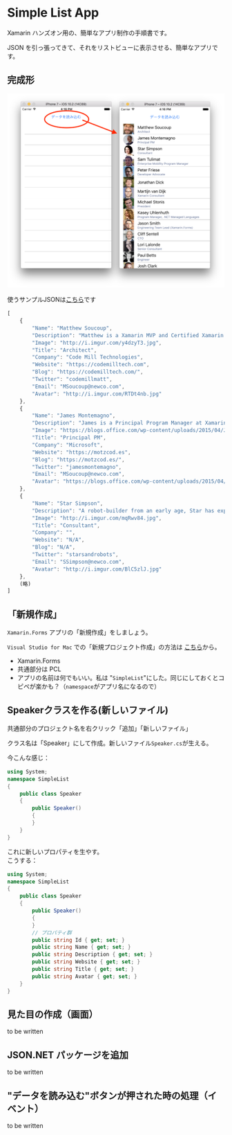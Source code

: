 # Simple List App

Xamarin ハンズオン用の、簡単なアプリ制作の手順書です。

JSON を引っ張ってきて、それをリストビューに表示させる、簡単なアプリです。

## 完成形

![](documents/image/finished.png)

使うサンプルJSONは[こちら](http://demo4404797.mockable.io/speakers)です

```js
[
    {
        "Name": "Matthew Soucoup",
        "Description": "Matthew is a Xamarin MVP and Certified Xamarin Developer from Madison, WI. He founded his company Code Mill Technologies and started the Madison Mobile .Net Developers Group.  Matt regularly speaks on .Net and Xamarin development at user groups, code camps and conferences throughout the Midwest. Matt gardens hot peppers, rides bikes, and loves Wisconsin micro-brews and cheese.",
        "Image": "http://i.imgur.com/y4dzyT3.jpg",
        "Title": "Architect",
        "Company": "Code Mill Technologies",
        "Website": "https://codemilltech.com",
        "Blog": "https://codemilltech.com/",
        "Twitter": "codemillmatt",
        "Email": "MSoucoup@newco.com",
        "Avatar": "http://i.imgur.com/RTDt4nb.jpg"
    },
    {
        "Name": "James Montemagno",
        "Description": "James is a Principal Program Manager at Xamarin",
        "Image": "https://blogs.office.com/wp-content/uploads/2015/04/JamesM.jpg",
        "Title": "Principal PM",
        "Company": "Microsoft",
        "Website": "https://motzcod.es",
        "Blog": "https://motzcod.es/",
        "Twitter": "jamesmontemagno",
        "Email": "MSoucoup@newco.com",
        "Avatar": "https://blogs.office.com/wp-content/uploads/2015/04/JamesM.jpg"
    },
    {
        "Name": "Star Simpson",
        "Description": "A robot-builder from an early age, Star has explored robotics and automation in electronics and software from MIT to Shenzhen. She previously worked on some of the first robots to demonstrate human emotional expressiveness in Cynthia Brezeal’s personal robotics lab. Her interest carried her into the aerial robotics world, exploring drone-based delivery through TacoCopter many years ahead of anyone else. Now residing in SF, she’s looking for ways that tech can advance and extend human capability.",
        "Image": "http://i.imgur.com/mqRwv84.jpg",
        "Title": "Consultant",
        "Company": "",
        "Website": "N/A",
        "Blog": "N/A",
        "Twitter": "starsandrobots",
        "Email": "SSimpson@newco.com",
        "Avatar": "http://i.imgur.com/BlC5zlJ.jpg"
    },
    (略)
]
```

## 「新規作成」

`Xamarin.Forms` アプリの「新規作成」をしましょう。

`Visual Studio for Mac` での「新規プロジェクト作成」の方法は [こちら](https://blogs.msdn.microsoft.com/chomado/xamarin/tried-creating-an-app-using-visual-studio-for-mac/)から。

* Xamarin.Forms
* 共通部分は PCL
* アプリの名前は何でもいい。私は "`SimpleList`"にした。同じにしておくとコピペが楽かも？（`namespace`がアプリ名になるので）

## Speakerクラスを作る(新しいファイル)

共通部分のプロジェクト名を右クリック「追加」「新しいファイル」

クラス名は「Speaker」にして作成。新しいファイル`Speaker.cs`が生える。

今こんな感じ：

```csharp
using System;
namespace SimpleList
{
    public class Speaker
    {
        public Speaker()
        {
        }
    }
}
```

これに新しいプロパティを生やす。     
こうする：


```csharp
using System;
namespace SimpleList
{
    public class Speaker
    {
        public Speaker()
        {
        }
        // プロパティ群
        public string Id { get; set; }
        public string Name { get; set; }
        public string Description { get; set; }
        public string Website { get; set; }
        public string Title { get; set; }
        public string Avatar { get; set; }
    }
}
```

## 見た目の作成（画面）

to be written

## JSON.NET パッケージを追加

to be written

## "データを読み込む"ボタンが押された時の処理（イベント）

to be written
